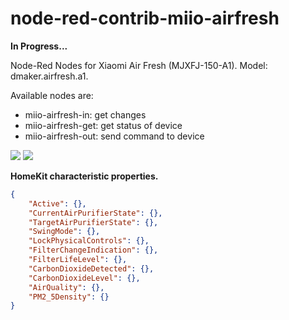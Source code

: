 # node-red-contrib-miio-airfresh
<b>In Progress...</b>

Node-Red Nodes for Xiaomi Air Fresh (MJXFJ-150-A1).
Model: dmaker.airfresh.a1.



Available nodes are:
* miio-airfresh-in: get changes
* miio-airfresh-get: get status of device
* miio-airfresh-out: send command to device



<img src="https://github.com/ad0brynin/node-red-contrib-miio-airfresh/blob/master/readme/1.png?raw=true">
<img src="https://github.com/ad0brynin/node-red-contrib-miio-airfresh/blob/master/readme/2.png?raw=true">



<b>HomeKit characteristic properties.</b>
```json
{
	"Active": {},
	"CurrentAirPurifierState": {},
	"TargetAirPurifierState": {},
	"SwingMode": {},
	"LockPhysicalControls": {},
	"FilterChangeIndication": {},
	"FilterLifeLevel": {},
	"CarbonDioxideDetected": {},
	"CarbonDioxideLevel": {},
	"AirQuality": {},
	"PM2_5Density": {}
}
```
